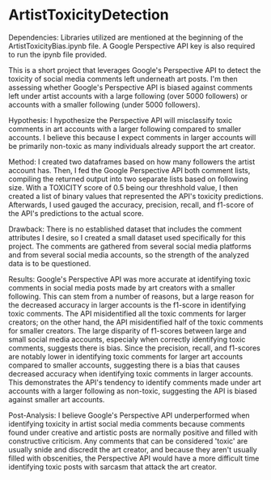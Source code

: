 # ArtistToxicityDetection

Dependencies: Libraries utilized are mentioned at the beginning of the ArtistToxicityBias.ipynb file. A Google Perspective API key is also required to run the ipynb file provided.

This is a short project that leverages Google's Perspective API to detect the toxicity of social media comments left underneath art posts. I'm then assessing whether Google's Perspective API is biased against comments left under artist accounts with a large following (over 5000 followers) or accounts with a smaller following (under 5000 followers). 

Hypothesis: I hypothesize the Perspective API will misclassify toxic comments in art accounts with a larger following compared to smaller accounts. I believe this because I expect comments in larger accounts will be primarily non-toxic as many individuals already support the art creator.

Method: I created two dataframes based on how many followers the artist account has. Then, I fed the Google Perspective API both comment lists, compiling the returned output into two separate lists based on following size. With a TOXICITY score of 0.5 being our threshhold value, I then created a list of binary values that represented the API's toxicity predictions. Afterwards, I used gauged the accuracy, precision, recall, and f1-score of the API's predictions to the actual score.

Drawback: There is no established dataset that includes the comment attributes I desire, so I created a small dataset used specifically for this project. The comments are gathered from several social media platforms and from several social media accounts, so the strength of the analyzed data is to be questioned. 

Results: Google's Perspective API was more accurate at identifying toxic comments in social media posts made by art creators with a smaller following. This can stem from a number of reasons, but a large reason for the decreased accuracy in larger accounts is the f1-score in identifying toxic comments. The API misidentified all the toxic comments for larger creators; on the other hand, the API misidentified half of the toxic comments for smaller creators. The large disparity of f1-scores between large and small social media accounts, especialy when correctly identifying toxic comments, suggests there is bias. Since the precision, recall, and f1-scores are notably lower in identifying toxic comments for larger art accounts compared to smaller accounts, suggesting there is a bias that causes decreased accuracy when identifying toxic comments in larger accounts. This demonstrates the API's tendency to identify comments made under art accounts with a larger following as non-toxic, suggesting the API is biased against smaller art accounts.

Post-Analysis: I believe Google's Perspective API underperformed when identifying toxicity in artist social media comments because comments found under creative and artistic posts are normally positive and filled with constructive criticism. Any comments that can be considered 'toxic' are usually snide and discredit the art creator, and because they aren't usually filled with obscenities, the Perspective API would have a more difficult time identifying toxic posts with sarcasm that attack the art creator.
